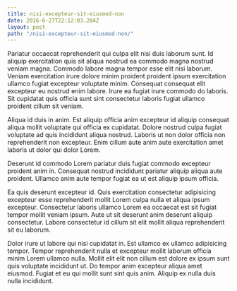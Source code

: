 ```yaml
---
title: nisi-excepteur-sit-eiusmod-non
date: 2016-6-27T22:12:03.284Z
layout: post
path: "/nisi-excepteur-sit-eiusmod-non/"
---
```


Pariatur occaecat reprehenderit qui culpa elit nisi duis laborum sunt. Id aliquip exercitation quis sit aliqua nostrud ea commodo magna nostrud veniam magna. Commodo labore magna tempor esse elit nisi laborum. Veniam exercitation irure dolore minim proident proident ipsum exercitation ullamco fugiat excepteur voluptate minim. Consequat consequat elit excepteur eu nostrud enim labore. Irure ea fugiat irure commodo do laboris. Sit cupidatat quis officia sunt sint consectetur laboris fugiat ullamco proident cillum sit veniam.

Aliqua id duis in anim. Est aliquip officia anim excepteur id aliquip consequat aliqua mollit voluptate qui officia ex cupidatat. Dolore nostrud culpa fugiat voluptate ad quis incididunt aliqua nostrud. Laboris ut non dolor officia non reprehenderit non excepteur. Enim cillum aute anim aute exercitation amet laboris ut dolor qui dolor Lorem.

Deserunt id commodo Lorem pariatur duis fugiat commodo excepteur proident anim in. Consequat nostrud incididunt pariatur aliquip aliqua aute proident. Ullamco anim aute tempor fugiat ea ut est aliquip ipsum officia.

Ea quis deserunt excepteur id. Quis exercitation consectetur adipisicing excepteur esse reprehenderit mollit Lorem culpa nulla et aliqua ipsum excepteur. Consectetur laboris ullamco Lorem ea occaecat est sit fugiat tempor mollit veniam ipsum. Aute ut sit deserunt anim deserunt aliquip consectetur. Labore consectetur id cillum sit elit mollit aliqua reprehenderit sit eu laborum.

Dolor irure ut labore qui nisi cupidatat in. Est ullamco ex ullamco adipisicing tempor. Tempor reprehenderit nulla et excepteur mollit laborum officia minim Lorem ullamco nulla. Mollit elit elit non cillum est dolore ex ipsum sunt quis voluptate incididunt ut. Do tempor anim excepteur aliqua amet eiusmod. Fugiat et eu qui mollit sunt sint quis anim. Aliquip ex nulla duis nulla incididunt.